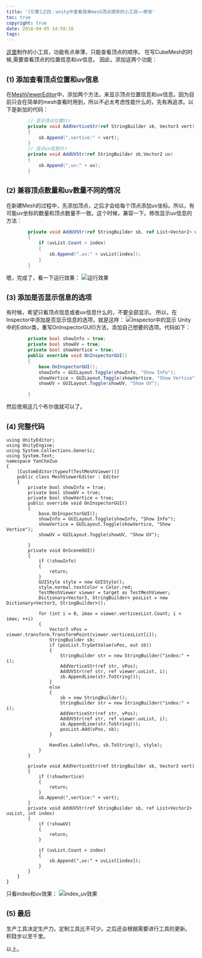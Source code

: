 ```yaml
---
title: '[引擎]之四：unity中查看简单mesh顶点顺序的小工具——修改' 
toc: true
copyright: true
date: 2018-04-05 14:59:18
tags:
---
```


[这里](https://amazer.github.io/2018/04/04/en_2/)制作的小工具，功能有点单薄，只能查看顶点的顺序。
在写CubeMesh的时候,需要查看顶点的位置信息和uv信息。
因此，添加这两个功能：

<!--more-->

## <font size=4>(1) 添加查看顶点位置和uv信息</font>
在[MeshViewerEditor](http://blog.csdn.net/yanchezuo/article/details/78969956)中，添加两个方法，来显示顶点位置信息和uv信息。因为目前只会在简单的mesh查看时用到，所以不必太考虑性能什么的，先有再追求。以下是新加的代码：
``` c#
		// 显示顶点位置Str
        private void AddVerticeStr(ref StringBuilder sb, Vector3 vert)
        {
            sb.Append(",vertice:" + vert);
        }
        // 显示uv信息Str
        private void AddUVStr(ref StringBuilder sb,Vector2 uv)
        {
            sb.Append(",uv:" + uv);
        }


```
## <font size=4>(2) 兼容顶点数量和uv数量不同的情况</font>
在新建Mesh的过程中，先添加顶点，之后才会给每个顶点添加uv坐标。所以，有可能uv坐标的数量和顶点数量不一致。这个时候，兼容一下。修改显示uv信息的方法：
``` c#
        private void AddUVStr(ref StringBuilder sb, ref List<Vector2> uvList, int index)
        {
            if (uvList.Count > index)
            {
                sb.Append(",uv:" + uvList[index]);
            }
        }

```
嗯，完成了，看一下运行效果：
![运行效果](http://img.blog.csdn.net/20180105114543782?watermark/2/text/aHR0cDovL2Jsb2cuY3Nkbi5uZXQveWFuY2hlenVv/font/5a6L5L2T/fontsize/400/fill/I0JBQkFCMA==/dissolve/70/gravity/SouthEast)
## <font size=4>(3) 添加是否显示信息的选项</font>
有时候，希望只看顶点信息或者uv信息什么的，不要全部显示。
所以，在Inspector中添加是否显示信息的选项，就是这样：
![Inspector中的显示](http://img.blog.csdn.net/20180105115003242?watermark/2/text/aHR0cDovL2Jsb2cuY3Nkbi5uZXQveWFuY2hlenVv/font/5a6L5L2T/fontsize/400/fill/I0JBQkFCMA==/dissolve/70/gravity/SouthEast)
Unity中的Editor类，重写OnInspectorGUI()方法，添加自己想要的选项。代码如下：
``` c#
        private bool showInfo = true;
        private bool showUV = true;
        private bool showVertice = true;
        public override void OnInspectorGUI()
        {
            base.OnInspectorGUI();
            showInfo = GUILayout.Toggle(showInfo, "Show Info");
            showVertice = GUILayout.Toggle(showVertice, "Show Vertice");
            showUV = GUILayout.Toggle(showUV, "Show UV");

        }

```
然后使用这几个布尔值就可以了。
## <font size=4>(4) 完整代码</font>
```
using UnityEditor;
using UnityEngine;
using System.Collections.Generic;
using System.Text;
namespace YanCheZuo
{
    [CustomEditor(typeof(TestMeshViewer))]
    public class MeshViewerEditor : Editor
    {
        private bool showInfo = true;
        private bool showUV = true;
        private bool showVertice = true;
        public override void OnInspectorGUI()
        {
            base.OnInspectorGUI();
            showInfo = GUILayout.Toggle(showInfo, "Show Info");
            showVertice = GUILayout.Toggle(showVertice, "Show Vertice");
            showUV = GUILayout.Toggle(showUV, "Show UV");

        }
        private void OnSceneGUI()
        {
            if (!showInfo)
            {
                return;
            }
            GUIStyle style = new GUIStyle();
            style.normal.textColor = Color.red;
            TestMeshViewer viewer = target as TestMeshViewer;
            Dictionary<Vector3, StringBuilder> posList = new Dictionary<Vector3, StringBuilder>();

            for (int i = 0, imax = viewer.verticesList.Count; i < imax; ++i)
            {
                Vector3 vPos = viewer.transform.TransformPoint(viewer.verticesList[i]);
                StringBuilder sb;
                if (posList.TryGetValue(vPos, out sb))
                {
                    StringBuilder str = new StringBuilder("index:" + i);
                    AddVerticeStr(ref str, vPos);
                    AddUVStr(ref str, ref viewer.uvList, i);
                    sb.AppendLine(str.ToString());
                }
                else
                {
                    sb = new StringBuilder();
                    StringBuilder str = new StringBuilder("index:" + i);
                    AddVerticeStr(ref str, vPos);
                    AddUVStr(ref str, ref viewer.uvList, i);
                    sb.AppendLine(str.ToString());
                    posList.Add(vPos, sb);
                }

                Handles.Label(vPos, sb.ToString(), style);
            }
        }

        private void AddVerticeStr(ref StringBuilder sb, Vector3 vert)
        {
            if (!showVertice)
            {
                return;
            }
            sb.Append(",vertice:" + vert);
        }
        private void AddUVStr(ref StringBuilder sb, ref List<Vector2> uvList, int index)
        {
            if (!showUV)
            {
                return;
            }

            if (uvList.Count > index)
            {
                sb.Append(",uv:" + uvList[index]);
            }
        }
    }
}

```
只看index和uv效果：
![index_uv效果](http://img.blog.csdn.net/20180105115350217?watermark/2/text/aHR0cDovL2Jsb2cuY3Nkbi5uZXQveWFuY2hlenVv/font/5a6L5L2T/fontsize/400/fill/I0JBQkFCMA==/dissolve/70/gravity/SouthEast)

## <font size=4>(5) 最后</font>
生产工具决定生产力。定制工具比不可少。之后还会根据需要进行工具的更新。
积跬步以至千里。

以上。
